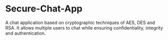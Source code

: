 # Secure-Chat-App
A chat application based on cryptographic techniques of AES, DES and RSA. It allows multiple users to chat while ensuring confidentiality, integrity and authentication.
